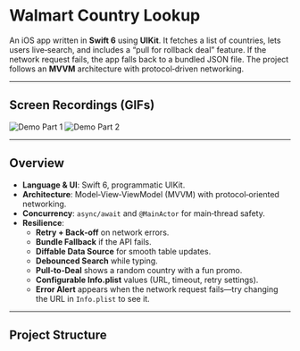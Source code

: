 # Walmart Country Lookup

An iOS app written in **Swift 6** using **UIKit**. It fetches a list of countries, lets users live‑search, and includes a “pull for rollback deal” feature. If the network request fails, the app falls back to a bundled JSON file. The project follows an **MVVM** architecture with protocol‑driven networking.

---

## Screen Recordings (GIFs)

<!-- Add your GIF links or files here -->
![Demo Part 1](gif1.gif)
![Demo Part 2](gif2.gif)

---

## Overview

* **Language & UI**: Swift 6, programmatic UIKit.
* **Architecture**: Model‑View‑ViewModel (MVVM) with protocol‑oriented networking.
* **Concurrency**: `async/await` and `@MainActor` for main‑thread safety.
* **Resilience**:
  * **Retry + Back‑off** on network errors.
  * **Bundle Fallback** if the API fails.
  * **Diffable Data Source** for smooth table updates.
  * **Debounced Search** while typing.
  * **Pull‑to‑Deal** shows a random country with a fun promo.
  * **Configurable Info.plist** values (URL, timeout, retry settings).
  * **Error Alert** appears when the network request fails—try changing the URL in `Info.plist` to see it.

---

## Project Structure

